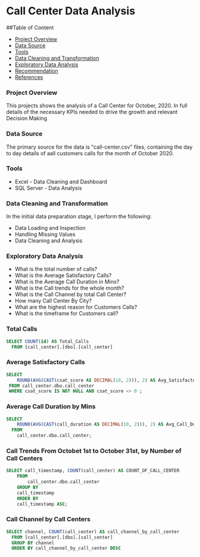 # Call Center Data Analysis
##Table of Content
- [Project Overview](#project-overview)
- [Data Source](#data-source)
- [Tools](#tools)
- [Data Cleaning and Transformation](#data-cleaning-and-transformation)
- [Exploratory Data Analysis](#exploratory-data-analysis)
- [Recommendation](#recommendation)
- [References](#references)


### Project Overview
This projects shows the analysis of a Call Center for October, 2020. In full details of the necessary KPIs needed to drive 
the growth and relevant Decision Making 

### Data Source
The primary source for the data is "call-center.csv" files, containing the day to day details of aall customers calls for the month of October 2020.

### Tools
- Excel - Data Cleaning and Dashboard
- SQL Server - Data Analysis

### Data Cleaning and Transformation
In the initial data preparation stage, I perform the following:

- Data Loading and Inspection
- Handling Missing Values
- Data Cleaning and Analysis

### Exploratory Data Analysis

- What is the total number of calls?
- What is the Average Satisfactory Calls?
- What is the Average Call Duration in Mins?
- What is the Call trends for the whole month?
- What is the Call Channel by total Call Center?
- How many Call Center By City?
- What are the highest reason for Customers Calls?
- What is the timeframe for Customers call?

### Total Calls

```SQL
SELECT COUNT(id) AS Total_Calls
  FROM [call_center].[dbo].[call_center]
```

### Average Satisfactory Calls

```SQL
SELECT 
	ROUND(AVG(CAST(csat_score AS DECIMAL(10, 2))), 2) AS Avg_Satisfactory_Call
 FROM call_center.dbo.call_center
 WHERE csat_score IS NOT NULL AND csat_score <> 0 ;

```

### Average Call Duration by Mins

```SQL
SELECT 
	ROUND(AVG(CAST(call_duration AS DECIMAL(10, 2))), 2) AS Avg_Call_Duration_by_Mins
  FROM
	call_center.dbo.call_center;

```

### Call Trends From Octobet 1st to October 31st, by Number of Call Centers

```SQL
SELECT call_timestamp, COUNT(call_center) AS COUNT_OF_CALL_CENTER
	FROM 
		call_center.dbo.call_center
	GROUP BY
	call_timestamp
	ORDER BY
	call_timestamp ASC;
```

### Call Channel by Call Centers

```SQL
SELECT channel, COUNT(call_center) AS call_channel_by_call_center
  FROM [call_center].[dbo].[call_center]
  GROUP BY channel 
  ORDER BY call_channel_by_call_center DESC

```
